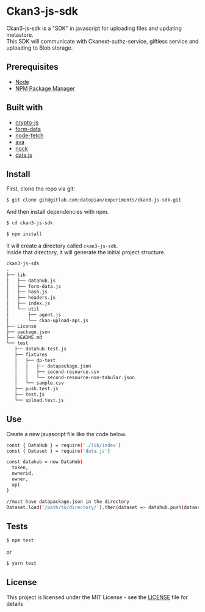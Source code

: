 # Ckan3-js-sdk

Ckan3-js-sdk is a "SDK" in javascript for uploading files and updating metastore.<br> This SDK will communicate with Ckanext-authz-service, giftless service and uploading to Blob storage.

## Prerequisites

- [Node](https://nodejs.org/en/)
- [NPM Package Manager](https://www.npmjs.com/)

## Built with

- [crypto-js](https://cryptojs.gitbook.io/docs/)
- [form-data](https://github.com/form-data/form-data)
- [node-fetch](https://www.npmjs.com/package/node-fetch)
- [ava](https://github.com/avajs/ava)
- [nock](https://github.com/nock/nock)
- [data.js](https://www.npmjs.com/package/data.js)

## Install

First, clone the repo via git:

```bash
$ git clone git@gitlab.com:datopian/experiments/ckan3-js-sdk.git
```

And then install dependencies with npm.

```bash
$ cd ckan3-js-sdk
```

```bash
$ npm install
```

It will create a directory called `ckan3-js-sdk`.<br>
Inside that directory, it will generate the initial project structure.

```bash
ckan3-js-sdk
.
├── lib
│   ├── datahub.js
│   ├── form-data.js
│   ├── hash.js
│   ├── headers.js
│   ├── index.js
│   └── util
│       ├── agent.js
│       └── ckan-upload-api.js
├── License
├── package.json
├── README.md
└── test
   ├── datahub.test.js
   ├── fixtures
   │   ├── dp-test
   │   │   ├── datapackage.json
   │   │   ├── second-resource.csv
   │   │   └── second-resource-non-tabular.json
   │   └── sample.csv
   ├── push.test.js
   ├── test.js
   └── upload.test.js
```

## Use

Create a new javascript file like the code below.

```bash
const { DataHub } = require('./lib/index')
const { Dataset } = require('data.js')

const datahub = new DataHub(
  token,
  ownerid,
  owner,
  api
)

//must have datapackage.json in the directory
Dataset.load('/path/to/directory/').then(dataset => datahub.push(dataset))
```

## Tests

```bash
$ npm test
```

or

```bash
$ yarn test
```

## License

This project is licensed under the MIT License - see the [LICENSE](License) file for details
